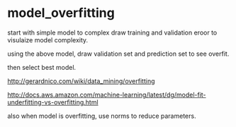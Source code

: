 # model_overfitting

start with simple model to complex draw training and validation eroor to visulaize model complexity.

using the above model, draw validation set and prediction set to see overfit.


then select best model.


http://gerardnico.com/wiki/data_mining/overfitting

http://docs.aws.amazon.com/machine-learning/latest/dg/model-fit-underfitting-vs-overfitting.html


also when model is overfitting, use norms to reduce parameters.
